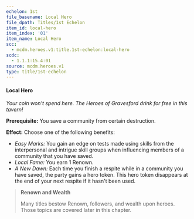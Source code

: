 ```yaml
---
echelon: 1st
file_basename: Local Hero
file_dpath: Titles/1st Echelon
item_id: local-hero
item_index: '01'
item_name: Local Hero
scc:
  - mcdm.heroes.v1:title.1st-echelon:local-hero
scdc:
  - 1.1.1:15.4:01
source: mcdm.heroes.v1
type: title/1st-echelon
---
```


#### Local Hero

*Your coin won't spend here. The Heroes of Gravesford drink for free in this tavern!*

**Prerequisite:** You save a community from certain destruction.

**Effect:** Choose one of the following benefits:

- *Easy Marks:* You gain an edge on tests made using skills from the interpersonal and intrigue skill groups when influencing members of a community that you have saved.
- *Local Fame:* You earn 1 Renown.
- *A New Dawn:* Each time you finish a respite while in a community you have saved, the party gains a hero token. This hero token disappears at the end of your next respite if it hasn't been used.

> **Renown and Wealth**
>
> Many titles bestow Renown, followers, and wealth upon heroes. Those topics are covered later in this chapter.
